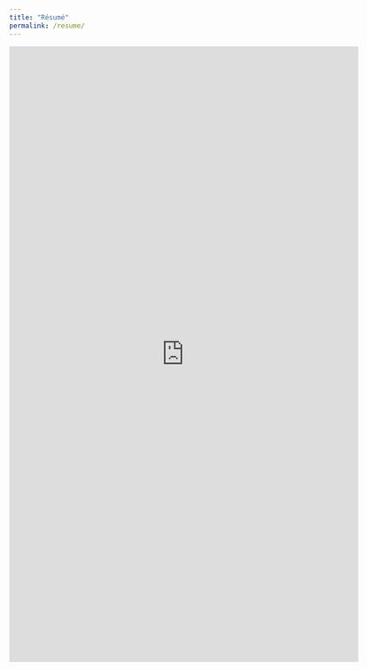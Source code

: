 ```yaml
---
title: "Résumé"
permalink: /resume/
---
```


<!-- <iframe src="https://drive.google.com/file/d/1HFku6ZO092MoNCg0a7LeCcHKW-B46qiC/preview" width="125%" height="1110" scrolling="no" frameBorder="0"></iframe> -->

[//]: # (<iframe src="https://drive.google.com/file/d/1KZvniLecaf-1UQMHdzUdP_d0reuA4pgR/preview" width="125%" height="1110" scrolling="no" frameBorder="0"></iframe>)
<iframe src="https://drive.google.com/file/d/18Cal1KKLT0yNRQb4aXkJiduLd1hAJITM/preview" width="125%" height="1110" scrolling="no" frameBorder="0"></iframe>
